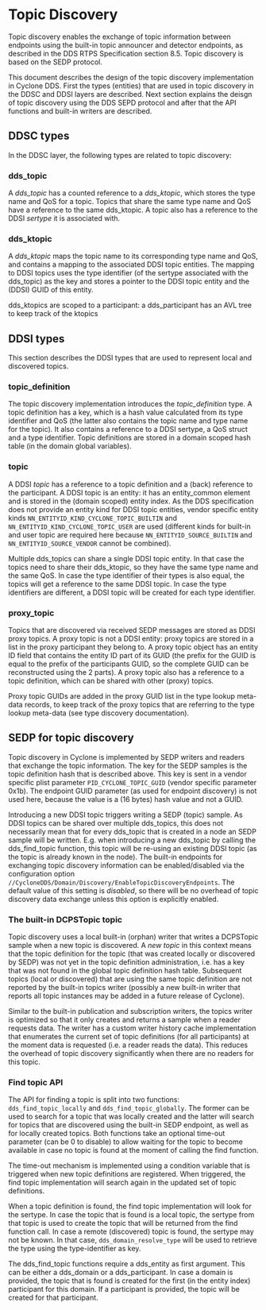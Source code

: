 # Topic Discovery

Topic discovery enables the exchange of topic information between endpoints using the built-in topic announcer and detector endpoints, as described in the DDS RTPS Specification section 8.5. Topic discovery is based on the SEDP protocol.

This document describes the design of the topic discovery implementation in Cyclone DDS. First the types (entities) that are used in topic discovery in the DDSC and DDSI layers are described. Next section explains the deisgn of topic discovery using the DDS SEPD protocol and after that the API functions and built-in writers are described.

## DDSC types

In the DDSC layer, the following types are related to topic discovery:

### dds_topic

A *dds_topic* has a counted reference to a *dds_ktopic*, which stores the type name and QoS for a topic. Topics that share the same type name and QoS have a reference to the same dds_ktopic. A topic also has a reference to the DDSI *sertype* it is associated with.

### dds_ktopic

A *dds_ktopic* maps the topic name to its corresponding type name and QoS, and contains a mapping to the associated DDSI topic entities. The mapping to DDSI topics uses the type identifier (of the sertype associated with the dds_topic) as the key and stores a pointer to the DDSI topic entity and the (DDSI) GUID of this entity.

dds_ktopics are scoped to a participant: a dds_participant has an AVL tree to keep track of the ktopics

## DDSI types

This section describes the DDSI types that are used to represent local and discovered topics.

### topic_definition

The topic discovery implementation introduces the *topic_definition* type. A topic definition has a key, which is a hash value calculated from its type identifier and QoS (the latter also contains the topic name and type name for the topic). It also contains a reference to a DDSI sertype, a QoS struct and a type identifier. Topic definitions are stored in a domain scoped hash table (in the domain global variables).

### topic

A DDSI *topic* has a reference to a topic definition and a (back) reference to the participant. A DDSI topic is an entity: it has an entity_common element and is stored in the (domain scoped) entity index. As the DDS specification does not provide an entity kind for DDSI topic entities, vendor specific entity kinds `NN_ENTITYID_KIND_CYCLONE_TOPIC_BUILTIN` and `NN_ENTITYID_KIND_CYCLONE_TOPIC_USER` are used (different kinds for built-in and user topic are required here because `NN_ENTITYID_SOURCE_BUILTIN` and `NN_ENTITYID_SOURCE_VENDOR` cannot be combined).

Multiple dds_topics can share a single DDSI topic entity. In that case the topics need to share their dds_ktopic, so they have the same type name and the same QoS. In case the type identifier of their types is also equal, the topics will get a reference to the same DDSI topic. In case the type identifiers are different, a DDSI topic will be created for each type identifier.

### proxy_topic

Topics that are discovered via received SEDP messages are stored as DDSI proxy topics. A proxy topic is not a DDSI entity: proxy topics are stored in a list in the proxy participant they belong to. A proxy topic object has an entity ID field that contains the entity ID part of its GUID (the prefix for the GUID is equal to the prefix of the participants GUID, so the complete GUID can be reconstructed using the 2 parts). A proxy topic also has a reference to a topic definition, which can be shared with other (proxy) topics.

Proxy topic GUIDs are added in the proxy GUID list in the type lookup meta-data records, to keep track of the proxy topics that are referring to the type lookup meta-data (see type discovery documentation).

## SEDP for topic discovery

Topic discovery in Cyclone is implemented by SEDP writers and readers that exchange the topic information. The key for the SEDP samples is the topic definition hash that is described above. This key is sent in a vendor specific plist parameter `PID_CYCLONE_TOPIC_GUID` (vendor specific parameter 0x1b). The endpoint GUID parameter (as used for endpoint discovery) is not used here, because the value is a (16 bytes) hash value and not a GUID.

Introducing a new DDSI topic triggers writing a SEDP (topic) sample. As DDSI topics can be shared over multiple dds_topics, this does not necessarily mean that for every dds_topic that is created in a node an SEDP sample will be written. E.g. when introducing a new dds_topic by calling the dds_find_topic function, this topic will be re-using an existing DDSI topic (as the topic is already known in the node).
The built-in endpoints for exchanging topic discovery information can be enabled/disabled via the configuration option `//CycloneDDS/Domain/Discovery/EnableTopicDiscoveryEndpoints`. The default value of this setting is _disabled_, so there will be no overhead of topic discovery data exchange unless this option is explicitly enabled.

### The built-in DCPSTopic topic

Topic discovery uses a local built-in (orphan) writer that writes a DCPSTopic sample when a new topic is discovered. A _new topic_ in this context means that the topic definition for the topic (that was created locally or discovered by SEDP) was not yet in the topic definition administration, i.e. has a key that was not found in the global topic definition hash table. Subsequent topics (local or discovered) that are using the same topic definition are not reported by the built-in topics writer (possibly a new built-in writer that reports all topic instances may be added in a future release of Cyclone).

Similar to the built-in publication and subscription writers, the topics writer is optimized so that it only creates and returns a sample when a reader requests data. The writer has a custom writer history cache implementation that enumerates the current set of topic definitions (for all participants) at the moment data is requested (i.e. a reader reads the data). This reduces the overhead of topic discovery significantly when there are no readers for this topic.

### Find topic API

The API for finding a topic is split into two functions: `dds_find_topic_locally` and `dds_find_topic_globally`. The former can be used to search for a topic that was locally created and the latter will search for topics that are discovered using the built-in SEDP endpoint, as well as for locally created topics. Both functions take an optional time-out parameter (can be 0 to disable) to allow waiting for the topic to become available in case no topic is found at the moment of calling the find function.

The time-out mechanism is implemented using a condition variable that is triggered when new topic definitions are registered. When triggered, the find topic implementation will search again in the updated set of topic definitions.

When a topic definition is found, the find topic implementation will look for the sertype. In case the topic that is found is a local topic, the sertype from that topic is used to create the topic that will be returned from the find function call. In case a remote (discovered) topic is found, the sertype may not be known. In that case, `dds_domain_resolve_type` will be used to retrieve the type using the type-identifier as key.

The dds_find_topic functions require a dds_entity as first argument. This can be either a dds_domain or a dds_participant. In case a domain is provided, the topic that is found is created for the first (in the entity index) participant for this domain. If a participant is provided, the topic will be created for that participant.
